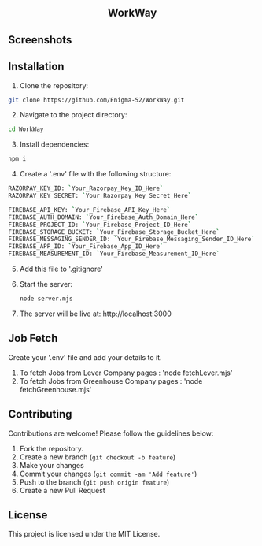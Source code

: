 
<div align="center">

## WorkWay

</div>

## Screenshots


## Installation

1. Clone the repository:
```bash
git clone https://github.com/Enigma-52/WorkWay.git
```

2. Navigate to the project directory:
```bash
cd WorkWay
```

3. Install dependencies:
```bash
npm i
```

4. Create a '.env' file with the following structure:

```bash
RAZORPAY_KEY_ID: `Your_Razorpay_Key_ID_Here`
RAZORPAY_KEY_SECRET: `Your_Razorpay_Key_Secret_Here`

FIREBASE_API_KEY: `Your_Firebase_API_Key_Here`
FIREBASE_AUTH_DOMAIN: `Your_Firebase_Auth_Domain_Here`
FIREBASE_PROJECT_ID: `Your_Firebase_Project_ID_Here`
FIREBASE_STORAGE_BUCKET: `Your_Firebase_Storage_Bucket_Here`
FIREBASE_MESSAGING_SENDER_ID: `Your_Firebase_Messaging_Sender_ID_Here`
FIREBASE_APP_ID: `Your_Firebase_App_ID_Here`
FIREBASE_MEASUREMENT_ID: `Your_Firebase_Measurement_ID_Here`
```

5. Add this file to '.gitignore'

6. Start the server:
   ```bash
   node server.mjs
   ```
7. The server will be live at: http://localhost:3000
   
## Job Fetch

Create your '.env' file and add your details to it.

1. To fetch Jobs from Lever Company pages : 'node fetchLever.mjs'
2. To fetch Jobs from Greenhouse Company pages : 'node fetchGreenhouse.mjs'

## Contributing

Contributions are welcome! Please follow the guidelines below:

1. Fork the repository.
2. Create a new branch (`git checkout -b feature`)
3. Make your changes
4. Commit your changes (`git commit -am 'Add feature'`)
5. Push to the branch (`git push origin feature`)
6. Create a new Pull Request

## License

This project is licensed under the MIT License.
